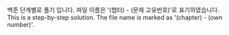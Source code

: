 백준 단계별로 풀기 입니다.
파일 이름은 '(챕터) - (문제 고유번호)'로 표기하였습니다.<br>
This is a step-by-step solution.
The file name is marked as '(chapter) - (own number)'.
